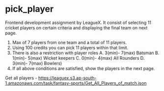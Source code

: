 # pick_player
Frontend development assignment by LeagueX. It consist of selecting 11 cricket players on certain criteria and displaying the final team on next page.

1. Max of 7 players from one team and a total of 11 players.
2. Using 100 credits you can pick 11 players within that limit.
3. There is also a restriction with player roles
A. 3(min)- 7(max) Batsman
B. 1(min)- 5(max) Wicket keepers
C. 0(min)- 4(max) All Rounders
D. 3(min)- 7(max) Bowlers)
4. If all above conditions are satisfied, show the players in the next page.

Get all players - https://leaguex.s3.ap-south-1.amazonaws.com/task/fantasy-sports/Get_All_Players_of_match.json
